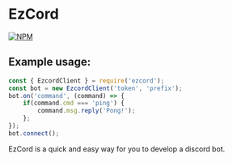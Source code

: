 # EzCord
[![NPM](https://nodei.co/npm/ezcord.png)](https://nodei.co/npm/ezcord/)
## Example usage:
```js
const { EzcordClient } = require('ezcord');
const bot = new EzcordClient('token', 'prefix');
bot.on('command', (command) => {
    if(command.cmd === 'ping') {
        command.msg.reply('Pong!');
    };
});
bot.connect();
```
EzCord is a quick and easy way for you to develop a discord bot.